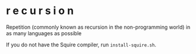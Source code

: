 # r e c u r s i o n

Repetition (commonly known as recursion in the non-programming world) in as many languages as possible   

If you do not have the Squire compiler, run ``install-squire.sh``.
